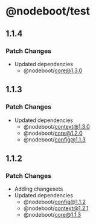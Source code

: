 # @nodeboot/test

## 1.1.4

### Patch Changes

-   Updated dependencies
    -   @nodeboot/core@1.3.0

## 1.1.3

### Patch Changes

-   Updated dependencies
    -   @nodeboot/context@1.3.0
    -   @nodeboot/core@1.2.0
    -   @nodeboot/config@1.1.3

## 1.1.2

### Patch Changes

-   Adding changesets
-   Updated dependencies
    -   @nodeboot/config@1.1.2
    -   @nodeboot/context@1.2.1
    -   @nodeboot/core@1.1.3
